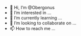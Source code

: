 - 👋 Hi, I’m @Obergonus
- 👀 I’m interested in ...
- 🌱 I’m currently learning ...
- 💞️ I’m looking to collaborate on ...
- 📫 How to reach me ...

<!---
Obergonus/Obergonus is a ✨ special ✨ repository because its `README.md` (this file) appears on your GitHub profile.
You can click the Preview link to take a look at your changes.
--->
